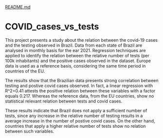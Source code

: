[README.md](https://github.com/antonioneto223/COVID_cases_vs_tests/files/6989465/README.md)
# COVID_cases_vs_tests

This project presents a study about the relation between the covid-19 cases and the testing observed in Brazil. Data from each state of Brazil are analysed in monthly basis for the ear 2021. Regression techniques are applied to identify the relation between the relative number of tests (per 100k inhabitants) and the positive cases observed in the dataset. Europe data is used as a reference basis, considering the same time period in countries of the EU.

The results show that the Brazilian data presents strong correlation between testing and postive covid cases observed. In fact, a linear regression with R^2=0.41 attests the positive relation between these variables with a factor equals 0.217. Whereas the reference data, from the EU countries, show no statistical relevant relation between tests and covid cases.

These results indicate that Brazil does not apply a sufficient number of tests, since any increase in the relative number of testing results in a average increase in the number of postive covid cases. On the other hand, countries that apply a higher relative number of tests show no relation between such variables.

